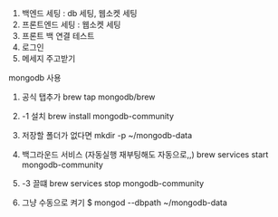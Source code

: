 1. 백엔드 세팅 : db 세팅, 웹소켓 세팅
2. 프론트엔드 세팅 : 웹소켓 세팅
3. 프론트 백 연결 테스트
4. 로그인
5. 메세지 주고받기

mongodb 사용
1. 공식 탭추가
brew tap mongodb/brew

1. -1 설치
brew install mongodb-community

2. 저장할 폴더가 없다면
mkdir -p ~/mongodb-data

3. 백그라운드 서비스 (자동실행 재부팅해도 자동으로,,)
brew services start mongodb-community
3. -3 끌떄
brew services stop mongodb-community

4. 그냥 수동으로 켜기 
$ mongod --dbpath ~/mongodb-data

